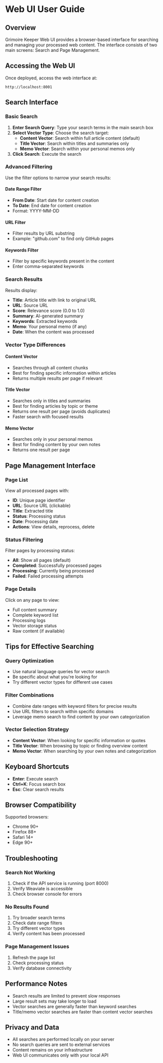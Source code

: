 # Web UI User Guide

## Overview

Grimoire Keeper Web UI provides a browser-based interface for searching and managing your processed web content. The interface consists of two main screens: Search and Page Management.

## Accessing the Web UI

Once deployed, access the web interface at:
```
http://localhost:8001
```

## Search Interface

### Basic Search

1. **Enter Search Query**: Type your search terms in the main search box
2. **Select Vector Type**: Choose the search target:
   - **Content Vector**: Search within full article content (default)
   - **Title Vector**: Search within titles and summaries only
   - **Memo Vector**: Search within your personal memos only
3. **Click Search**: Execute the search

### Advanced Filtering

Use the filter options to narrow your search results:

#### Date Range Filter
- **From Date**: Start date for content creation
- **To Date**: End date for content creation
- Format: YYYY-MM-DD

#### URL Filter
- Filter results by URL substring
- Example: "github.com" to find only GitHub pages

#### Keywords Filter
- Filter by specific keywords present in the content
- Enter comma-separated keywords

### Search Results

Results display:
- **Title**: Article title with link to original URL
- **URL**: Source URL
- **Score**: Relevance score (0.0 to 1.0)
- **Summary**: AI-generated summary
- **Keywords**: Extracted keywords
- **Memo**: Your personal memo (if any)
- **Date**: When the content was processed

### Vector Type Differences

#### Content Vector
- Searches through all content chunks
- Best for finding specific information within articles
- Returns multiple results per page if relevant

#### Title Vector  
- Searches only in titles and summaries
- Best for finding articles by topic or theme
- Returns one result per page (avoids duplicates)
- Faster search with focused results

#### Memo Vector
- Searches only in your personal memos
- Best for finding content by your own notes
- Returns one result per page

## Page Management Interface

### Page List

View all processed pages with:
- **ID**: Unique page identifier
- **URL**: Source URL (clickable)
- **Title**: Extracted title
- **Status**: Processing status
- **Date**: Processing date
- **Actions**: View details, reprocess, delete

### Status Filtering

Filter pages by processing status:
- **All**: Show all pages (default)
- **Completed**: Successfully processed pages
- **Processing**: Currently being processed
- **Failed**: Failed processing attempts

### Page Details

Click on any page to view:
- Full content summary
- Complete keyword list
- Processing logs
- Vector storage status
- Raw content (if available)

## Tips for Effective Searching

### Query Optimization
- Use natural language queries for vector search
- Be specific about what you're looking for
- Try different vector types for different use cases

### Filter Combinations
- Combine date ranges with keyword filters for precise results
- Use URL filters to search within specific domains
- Leverage memo search to find content by your own categorization

### Vector Selection Strategy
- **Content Vector**: When looking for specific information or quotes
- **Title Vector**: When browsing by topic or finding overview content
- **Memo Vector**: When searching by your own notes and categorization

## Keyboard Shortcuts

- **Enter**: Execute search
- **Ctrl+K**: Focus search box
- **Esc**: Clear search results

## Browser Compatibility

Supported browsers:
- Chrome 90+
- Firefox 88+
- Safari 14+
- Edge 90+

## Troubleshooting

### Search Not Working
1. Check if the API service is running (port 8000)
2. Verify Weaviate is accessible
3. Check browser console for errors

### No Results Found
1. Try broader search terms
2. Check date range filters
3. Try different vector types
4. Verify content has been processed

### Page Management Issues
1. Refresh the page list
2. Check processing status
3. Verify database connectivity

## Performance Notes

- Search results are limited to prevent slow responses
- Large result sets may take longer to load
- Vector searches are generally faster than keyword searches
- Title/memo vector searches are faster than content vector searches

## Privacy and Data

- All searches are performed locally on your server
- No search queries are sent to external services
- Content remains on your infrastructure
- Web UI communicates only with your local API